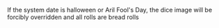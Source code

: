 If the system date is halloween or Aril Fool's Day, the dice image will be forcibly overridden and all rolls are bread rolls

